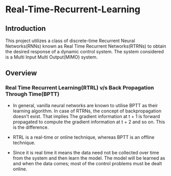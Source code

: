 # Real-Time-Recurrent-Learning


## Introduction


This project utilizes a class of discrete-time Recurrent Neural Networks(RNNs) known as Real Time Recurrent Networks(RTRNs) to obtain the desired response of a dynamic
control system. The system considered is a Multi Input Multi Output(MIMO) system.

## Overview


### Real Time Recurrent Learning(RTRL) v/s Back Propagation Through Time(BPTT)


- In general, vanilla neural networks are known to utilise BPTT as their learning algorithm. In case of RTRNs, the concept of    backpropagation doesn't exist.
That implies The gradient information at t + 1 is  forward  propagated  to  compute  the  gradient  information  at t + 2  and  so  on.   This  is  the  difference. 

- RTRL is a real-time or online technique, whereas BPTT is an offline technique.

- Since it is real time it means the data need not be collected over time from the system and then learn the model.
  The model will be learned as and when the data comes; most of the control problems must be dealt online.
